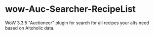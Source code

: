 # wow-Auc-Searcher-RecipeList
WoW 3.3.5 "Auctioneer" plugin for search for all recipes your alts need based on Altoholic data.
